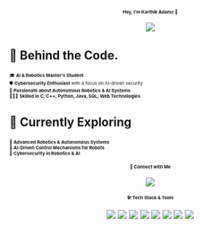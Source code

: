 <h1 align="center" style="font-size: 8px;"> Hey, I'm Karthik Adamz 👋</h1> 

<p align="center">
  <img src="https://readme-typing-svg.demolab.com?font=Ink+Free&size=22&pause=1000&color=87CEEB&center=true&vCenter=true&width=550&lines=AI+%7C+Robotics+%7C+Cybersecurity;Engineering+Student;Building+Autonomous+Intelligent+Systems;Pushing+the+Boundaries+of+Technology">
</p>

## 👾 Behind the Code.  
<span style="font-size: 8px;">🎓 **AI & Robotics Master's Student**</span>  
<span style="font-size: 8px;">🛡️ **Cybersecurity Enthusiast** with a focus on AI-driven security</span>  
<span style="font-size: 8px;">🤖 **Passionate about Autonomous Robotics & AI Systems**</span>  
<span style="font-size: 8px;">👨🏽‍💻 **Skilled in C, C++, Python, Java, SQL, Web Technologies**</span>  

## 🔬 Currently Exploring  
<span style="font-size: 8px;">🤖 **Advanced Robotics & Autonomous Systems**</span>  
<span style="font-size: 8px;">🧠 **AI-Driven Control Mechanisms for Robots**</span>  
<span style="font-size: 8px;">🚀 **Cybersecurity in Robotics & AI**</span>  

<h3 align="center" style="font-size: 8px;">🔗 Connect with Me</h3>

<p align="center">
  <a href="https://www.linkedin.com/in/karthik-chelikani">
    <img src="https://img.shields.io/badge/LinkedIn-0077B5?style=for-the-badge&logo=linkedin&logoColor=white">
  </a>
</p>

<h3 align="center" style="font-size: 8px;">🛠️ Tech Stack & Tools</h3>

<p align="center">
  <a href="https://www.open-std.org/jtc1/sc22/wg14/"><img src="https://img.shields.io/badge/C-00599C?style=for-the-badge&logo=c&logoColor=white"></a>
  <a href="https://isocpp.org/"><img src="https://img.shields.io/badge/C++-00599C?style=for-the-badge&logo=c%2B%2B&logoColor=white"></a>
  <a href="https://www.python.org/"><img src="https://img.shields.io/badge/Python-3776AB?style=for-the-badge&logo=python&logoColor=white"></a>
  <a href="https://www.java.com/"><img src="https://img.shields.io/badge/Java-007396?style=for-the-badge&logo=java&logoColor=white"></a>
  <a href="https://www.mysql.com/"><img src="https://img.shields.io/badge/MySQL-4479A1?style=for-the-badge&logo=mysql&logoColor=white"></a>
  <a href="https://www.linux.org/"><img src="https://img.shields.io/badge/Linux-FCC624?style=for-the-badge&logo=linux&logoColor=black"></a>
  <a href="https://developer.mozilla.org/en-US/docs/Web/HTML"><img src="https://img.shields.io/badge/Web%20Technologies-FF6F00?style=for-the-badge&logo=html5&logoColor=white"></a>
  <a href="https://www.cisa.gov/cybersecurity"><img src="https://img.shields.io/badge/Cybersecurity-FF0000?style=for-the-badge&logo=hackthebox&logoColor=white"></a>
</p>

